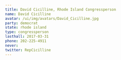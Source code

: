 ```yaml
---
title: David Cicilline, Rhode Island Congressperson
name: David Cicilline
avatar: /ui/img/avatars/David_Cicilline.jpg
party: democrat
state: rhode island
type: congressperson
lasthall: 2017-03-31
phone: 202-225-4911
never: 
twitter: RepCicilline
---
```


